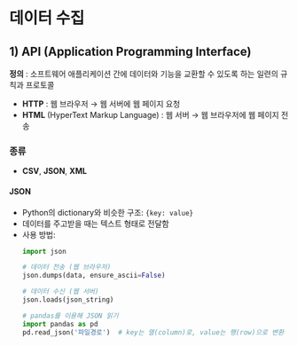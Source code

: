 # 데이터 수집

## 1) API (Application Programming Interface)

**정의** : 소프트웨어 애플리케이션 간에 데이터와 기능을 교환할 수 있도록 하는 일련의 규칙과 프로토콜

- **HTTP** : 웹 브라우저 → 웹 서버에 웹 페이지 요청
- **HTML** (HyperText Markup Language) : 웹 서버 → 웹 브라우저에 웹 페이지 전송

### 종류
- **CSV**, **JSON**, **XML**

#### JSON
- Python의 dictionary와 비슷한 구조: `{key: value}`
- 데이터를 주고받을 때는 텍스트 형태로 전달함
- 사용 방법:
  ```python
  import json

  # 데이터 전송 (웹 브라우저)
  json.dumps(data, ensure_ascii=False)

  # 데이터 수신 (웹 서버)
  json.loads(json_string)

  # pandas를 이용해 JSON 읽기
  import pandas as pd
  pd.read_json('파일경로')  # key는 열(column)로, value는 행(row)으로 변환

